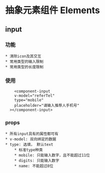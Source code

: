 # 抽象元素组件 Elements

## input

### 功能
	* 清除icon及其交互
	* 常用类型的输入限制
	* 常用类型的长度限制

### 使用
```
	<component-input 
    v-model="referTel" 
    type="mobile"
    placeholder="请输入推荐人手机号"
  ></component-input>
```

### props
	* 所有input具有的属性都可有
	* v-model: 双向绑定的数据
	* type: 选填， 默认text
		* 标准type种类
		* mobile: 只能输入数字，且不能超过11位
		* digits: 只能输入数字
		* name: 不能超过8位